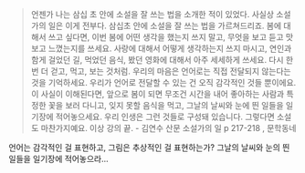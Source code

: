
> 언젠가 나는 삼십 초 안에 소설을 잘 쓰는 법을 소개한 적이 있었다. 사실상 소설가의 일은 이게 전부다. 삼십초 안에 소설을 잘 쓰는 법을 가르쳐드리죠. 봄에 대해서 쓰고 싶다면, 이번 봄에 어떤 생각을 했는지 쓰지 말고, 무엇을 보고 듣고 맛보고 느꼈는지를 쓰세요. 사랑에 대해서 어떻게 생각하는지 쓰지 마시고, 연인과 함게 걸었던 길, 먹었던 음식, 봤던 영화에 대해서 아주 세세하게 쓰세요. 다시 한번 더 걷고, 먹고, 보는 것처럼. 우리의 마음은 언어로는 직접 전달되지 않는다는 것을 기억하세요. 우리가 언어로 전달할 수 있는 건 오직 감각적인 것들 뿐이에요. 이 사실이 이해된다면, 앞으로 봄이 되면 무조건 시간을 내어 좋아하는 사람과 특정한 꽃을 보러 다니고, 잊지 못할 음식을 먹고, 그날의 날씨와 눈에 띈 일들을 일기장에 적어놓으세요. 우리 인생은 그런 것들로 구성돼 있습니다. 그렇다면 소설도 마찬가지예요. 이상 강의 끝. - 김연수 산문 소설가의 일 p 217-218 , 문학동네

언어는 감각적인 걸 표현하고, 그림은 추상적인 걸 표현하는가?
그날의 날씨와 눈의 띈 일들을 일기장에 적어놓으라...
